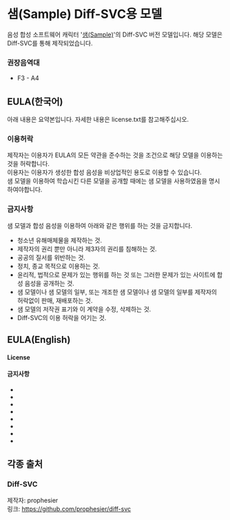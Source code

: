 # 샘(Sample) Diff-SVC용 모델
음성 합성 소프트웨어 캐릭터 '[샘(Sample)](https://blog.naver.com/aniana00/222054517943)'의 Diff-SVC 버전 모델입니다.
해당 모델은 Diff-SVC를 통해 제작되었습니다.

### 권장음역대
* F3 - A4

## EULA(한국어)
아래 내용은 요약본입니다. 자세한 내용은 license.txt를 참고해주십시오.

### 이용허락
제작자는 이용자가 EULA의 모든 약관을 준수하는 것을 조건으로 해당 모델을 이용하는 것을 허락합니다.<br>
이용자는 이용자가 생성한 합성 음성을 비상업적인 용도로 이용할 수 있습니다.<br>
샘 모델을 이용하여 학습시킨 다른 모델을 공개할 때에는 샘 모델을 사용하였음을 명시하여야합니다.

### 금지사항
샘 모델과 합성 음성을 이용하여 아래와 같은 행위를 하는 것을 금지합니다.
* 청소년 유해매체물을 제작하는 것.
* 제작자의 권리 뿐만 아니라 제3자의 권리를 침해하는 것.
* 공공의 질서를 위반하는 것.
* 정치, 종교 목적으로 이용하는 것.
* 윤리적, 법적으로 문제가 있는 행위를 하는 것 또는 그러한 문제가 있는 사이트에 합성 음성을 공개하는 것.
* 샘 모델이나 샘 모델의 일부, 또는 개조한 샘 모델이나 샘 모델의 일부를 제작자의 허락없이 판매, 재배포하는 것.
* 샘 모델의 저작권 표기와 이 계약을 수정, 삭제하는 것.
* Diff-SVC의 이용 허락을 어기는 것.

## EULA(English)
#### License


#### 금지사항
* 
* 
* 
* 
* 
* 
* 
* 

## 각종 출처
### Diff-SVC
제작자: prophesier <br>
링크: https://github.com/prophesier/diff-svc
